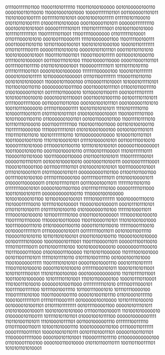 0111001111101100	1100011010111110	1100110100100000	0010100000100110	0000100110110010	1100010001001000	1000011111101101	0011000001101011	1101010001001111	0011111011010101	0001010010011111	0111110101100010	0101101101001111	0100011101010000	0001100001101011	0000001111111110
0001001010101001	0000011111101011	1110110111111001	0101001100101000	1011110111111101	1100111111011001	1110011110000000	0110111111010001	0110111000101010	0001001110000111	1111010000001100	1100111100100111	0001100011010110	1011011000100101	1001010101000100	1000101101111111
0110110111100111	0000011101010010	0000101011011101	0001101101101010	1001010000101001	1100111011001101	1100011001011111	0011000101000110	0111100101000001	0011100111010100	1110010000110000	0000110001101101	0011110011011110	0101101010001001	1100000111111011	1011101110101110
0111101111001101	0000101001000000	1111111100000100	1000101101111111	0000101001011111	1011000001000001	0111011001111111	1110001110110110	0010101010100001	1100001011000100	0110000111010001	1010001011110101	1101100100110110	0000000010011100	0001100010111101	0110010110011110
0100100000110101	0011111011000010	1011000101100111	0001001111011111	1010100110010010	0000100101110001	0001100101001110	0010011101101011	0111100011111000	0011000110110100	0001001001011101	0001000001101010	1001101110000010	0111101100001111	1001011010101011	1111010111110110
1010001110011011	0101110101011101	0100100100010001	1100100111101100	1010110001100110	0110000001001101	0010011000101100	1100111101111010	1011101110100010	0001100111111100	1100100110011000	0011010100100110	1101111110000100	1111000111110101	0101010001000100	0010010011101011
1110111011011010	1001011111110110	1011000000010000	1010001101101101	1001100010011010	1110110100010101	0111101000010101	0011001110010010	1000011110101000	0111000101100110	1011101010100101	0000001100000001	1001100010100110	0001100100010110	0111001011100001	1110101111110111
1100001101101000	1001110000110000	0101100110101011	1110011111100101	0000011011101011	0010010100010010	0001000110100111	0001000111110001	1100010110001100	0011100111101101	0101000101010101	1001110000101001	0111010100011011	0101110001011011	0000000001101100	0110011011001100
0011110010100100	0111101110000100	0011111001111011	0110100100001011	0100001100000011	0110101111011011	0011100010011011	1111111011010110	0111111100010101	0000010011001100	0101111011110100	0000011111011000	1001101001010111	0000000000100110	1110000100100000	1010010000101100
1011001000100101	1111101001111111	1000100001110010	1101000111110010	1011110100100001	1100001001000011	0001011101110101	0110110110100111	0101111010100110	0101000000110100	1111110100011011	1111000100100010	1011001111110100	0100110010000001	1111000100100010	1100111101110000
1110000100110000	1100110000110101	1110101001001000	1001110000111010	0110100001100110	0000110110110010	1111110001110010	0010000111111011	0111000001010011	0011111110011011	0010100110011110	1100001101010110	1011011010100101	0100110100100110	1100001001010000	0010011111010000
1000100010111001	1100111000011011	0000011100110010	1111011011110011	0011010011110100	1001010001000010	0000000011100010	1101110000111000	0100100011100000	1101101011000000	1101111001001000	0010110011101011	1111101011110110	0101110100111110	0010001001101000	1100100000011111
1100111101010101	0000110010001110	0001011101011111	1110011010100010	0000110101010010	0111111000101011	1000101101011001	1010110111100101	1110101100100100	0001000000000010	1101101111011001	1001100101000000	1010111101101001	1110101100000100	1000101110110001	1110100111010010
0000001010011000	0111111111101010	0111100111000101	1001111001111100	1011110010011110	1011001110001010	1011101110000100	1110011111010100	1100110001001110	0000101001101110	0110100010111110	1000100111111011	0111101110001111	0010000010010000	1011011110100010	0010000101001101
0110111011111111	0010111100001100	0000101011101011	0101010000100011	1001010010101000	0111001100100011	1101001010000010	0100000101100111	1011110101101101	0100010010111100	0000010000001111	1101101001101011	1110100010111101	0011001000001110	0111111100111110	0110111000110011
1010011010001110	1000100000110100	0111000110111111	0000111100111101	1000010010110111	0010111010011101	0000011001101101	1110000011111000	0000100101101001	1100001111011110	0110000000000100	0110100011100100	0000100110010000	0101101100110111	1001101100111101	1010101101010001
